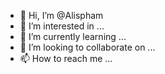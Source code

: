 - 👋 Hi, I’m @Alispham
- 👀 I’m interested in ...
- 🌱 I’m currently learning ...
- 💞️ I’m looking to collaborate on ...
- 📫 How to reach me ...

<!---
Alispham/Alispham is a ✨ special ✨ repository because its `README.md` (this file) appears on your GitHub profile.
You can click the Preview link to take a look at your changes.
--->
